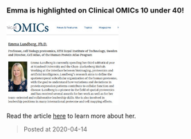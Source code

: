 ### Emma is highlighted on Clinical OMICs 10 under 40!
![image](./images/news_20200414.jpg)

Read the article [here](https://www.clinicalomics.com/topics/translational-research/the-clinical-omics-10-under-40/) to learn more about her.

> Posted at 2020-04-14




